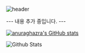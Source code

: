 ![header](https://capsule-render.vercel.app/api?type=waving&color=auto&height=300&section=header&text=꾸미는%20중입니다.&fontSize=60)

--- 내용 추가 중입니다. ---

[![anuraghazra's GitHub stats](https://github-readme-stats.vercel.app/api?username=welwitschias&count_private=true&show_icons=true&theme=onedark)](https://github.com/anuraghazra/github-readme-stats)

![Github Stats](https://github-readme-stats.vercel.app/api?username=biud436&show_icons=true)

<!--
**welwitschias/welwitschias** is a ✨ _special_ ✨ repository because its `README.md` (this file) appears on your GitHub profile.

Here are some ideas to get you started:

- 🔭 I’m currently working on ...
- 🌱 I’m currently learning ...
- 👯 I’m looking to collaborate on ...
- 🤔 I’m looking for help with ...
- 💬 Ask me about ...
- 📫 How to reach me: ...
- 😄 Pronouns: ...
- ⚡ Fun fact: ...
-->
